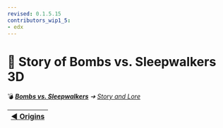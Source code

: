 ```yaml
---
revised: 0.1.5.15
contributors_wip1_5:
- edx
---
```


# 📁 Story of Bombs vs. Sleepwalkers 3D

💣 ***[Bombs vs. Sleepwalkers][home]** ➔ [Story and Lore][story]*

| [◀️ Origins][prev] |
| --: |

[home]: /README.md
[prev]: /story/bvso/readme.md
[story]: /story/readme.md
